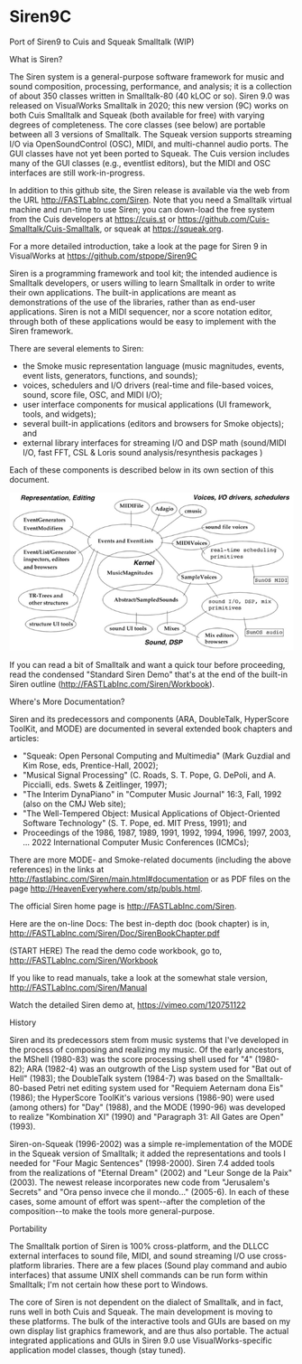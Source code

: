 # Siren9C

Port of Siren9 to Cuis and Squeak Smalltalk (WIP)

What is Siren?

The Siren system is a general-purpose software framework for music and sound composition, processing, performance, and analysis; it is a collection of about 350 classes written in Smalltalk-80 (40 kLOC or so). Siren 9.0 was released on VisualWorks Smalltalk in 2020; this new version (9C) works on both Cuis Smalltalk and Squeak (both available for free) with varying degrees of completeness. The core classes (see below) are portable between all 3 versions of Smalltalk.  The Squeak version supports streaming I/O via OpenSoundControl (OSC), MIDI, and multi-channel audio ports. The GUI classes have not yet been ported to Squeak.  The Cuis version includes many of the GUI classes (e.g., eventlist editors), but the MIDI and OSC interfaces are still work-in-progress.

In addition to this github site, the Siren release is available via the web from the URL http://FASTLabInc.com/Siren. Note that you need a Smalltalk virtual machine and run-time to use Siren; you can down-load the free system from the Cuis developers at https://cuis.st or https://github.com/Cuis-Smalltalk/Cuis-Smalltalk, or squeak at https://squeak.org.

For a more detailed introduction, take a look at the page for Siren 9 in VisualWorks at https://github.com/stpope/Siren9C

Siren is a programming framework and tool kit; the intended audience is Smalltalk developers, or users willing to learn Smalltalk in order to write their own applications. The built-in applications are meant as demonstrations of the use of the libraries, rather than as end-user applications. Siren is not a MIDI sequencer, nor a score notation editor, through both of these applications would be easy to implement with the Siren framework.

There are several elements to Siren:
- the Smoke music representation language
		(music magnitudes, events, event lists, generators, functions, and sounds);
- voices, schedulers and I/O drivers
		(real-time and file-based voices, sound, score file, OSC, and MIDI I/O);
- user interface components for musical applications
		(UI framework, tools, and widgets);
- several built-in applications 
		(editors and browsers for Smoke objects); and
- external library interfaces for streaming I/O and DSP math
		(sound/MIDI I/O, fast FFT, CSL & Loris sound analysis/resynthesis packages )

Each of these components is described below in its own section of this document.

![Siren Overview](https://github.com/stpope/Siren9C/blob/main/Doc/siren-components-small.jpg "Siren Overview")

If you can read a bit of Smalltalk and want a quick tour before proceeding, read the condensed "Standard Siren Demo" that's at the end of the built-in Siren outline (http://FASTLabInc.com/Siren/Workbook).

Where's More Documentation?

Siren and its predecessors and components (ARA, DoubleTalk, HyperScore ToolKit, and MODE) are documented in several extended book chapters and articles:
- "Squeak: Open Personal Computing and Multimedia" (Mark Guzdial and Kim 
		Rose, eds, Prentice-Hall, 2002);
-  "Musical Signal Processing" (C. Roads, S. T. Pope, G. DePoli, and A. Piccialli, 
		eds. Swets & Zeitlinger, 1997);
-  "The Interim DynaPiano" in "Computer Music Journal" 16:3, Fall, 1992 
		(also on the CMJ Web site);
- "The Well-Tempered Object: Musical Applications of Object-Oriented Software 
		Technology" (S. T. Pope, ed. MIT Press, 1991); and
- Proceedings of the 1986, 1987, 1989, 1991, 1992, 1994, 1996, 1997, 2003, ... 2022
		International Computer Music Conferences (ICMCs);

There are more MODE- and Smoke-related documents (including the above references) in the links at http://fastlabinc.com/Siren/main.html#documentation or as PDF files on the page http://HeavenEverywhere.com/stp/publs.html.

The official Siren home page is http://FASTLabInc.com/Siren.

Here are the on-line Docs: The best in-depth doc (book chapter) is in,
	http://FASTLabInc.com/Siren/Doc/SirenBookChapter.pdf

(START HERE) The read the demo code workbook, go to,
	http://FASTLabInc.com/Siren/Workbook

If you like to read manuals, take a look at the somewhat stale version,
	http://FASTLabInc.com/Siren/Manual

Watch the detailed Siren demo at,
	https://vimeo.com/120751122

History

Siren and its predecessors stem from music systems that I've developed in the process of composing and realizing my music. Of the early ancestors, the MShell (1980-83) was the score processing shell used for "4" (1980-82); ARA (1982-4) was an outgrowth of the Lisp system used for "Bat out of Hell" (1983); the DoubleTalk system (1984-7) was based on the Smalltalk-80-based Petri net editing system used for "Requiem Aeternam dona Eis" (1986); the HyperScore ToolKit's various versions (1986-90) were used (among others) for "Day" (1988), and the MODE (1990-96) was developed to realize "Kombination XI" (1990) and "Paragraph 31: All Gates are Open" (1993).

Siren-on-Squeak (1996-2002) was a simple re-implementation of the MODE in the Squeak version of Smalltalk; it added the representations and tools I needed for "Four Magic Sentences" (1998-2000). Siren 7.4 added tools from the realizations of "Eternal Dream" (2002) and "Leur Songe de la Paix" (2003). The newest release incorporates new code from "Jerusalem's Secrets" and "Ora penso invece che il mondo..." (2005-6). In each of these cases, some amount of effort was spent--after the completion of the composition--to make the tools more general-purpose. 

Portability

The Smalltalk portion of Siren is 100% cross-platform, and the DLLCC external interfaces to sound file, MIDI, and sound streaming I/O use cross-platform libraries. There are a few places (Sound play command and aubio interfaces) that assume UNIX shell commands can be run form within Smalltalk; I'm not certain how these port to Windows.

The core of Siren is not dependent on the dialect of Smalltalk, and in fact, runs well in both Cuis and Squeak. The main development is moving to these platforms.  The bulk of the interactive tools and GUIs are based on my own display list graphics framework, and are thus also portable. The actual integrated applications and GUIs in Siren 9.0 use VisualWorks-specific application model classes, though (stay tuned).
